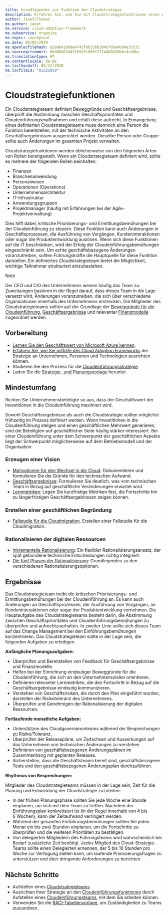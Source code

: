 ```yaml
---
title: Grundlegendes zur Funktion der Cloudstrategie
description: Erfahren Sie, wie Sie mit Cloudstrategiefunktionen einen Ausgleich zwischen Geschäftsergebnissen und Cloudeinführungsbemühungen erzielen können.
author: JanetCThomas
ms.author: janet
ms.service: cloud-adoption-framework
ms.subservice: organize
ms.topic: conceptual
ms.date: 05/05/2020
ms.openlocfilehash: 828ab41080e4742fb633bb30467dda4bd4e3c535
ms.sourcegitcommit: 60d8b863d431b5d7c005f2f14488620b6c4c49be
ms.translationtype: HT
ms.contentlocale: de-DE
ms.lasthandoff: 05/12/2020
ms.locfileid: "83221959"
---
```

<!-- docsTest:ignore Microsoft-Cloud-Adoption-Framework-Strategy-and-Plan-Template -->

# <a name="cloud-strategy-functions"></a>Cloudstrategiefunktionen

Ein Cloudstrategieteam definiert Beweggründe und Geschäftsergebnisse, überprüft die Abstimmung zwischen Geschäftsprioritäten und Cloudeinführungsmaßnahmen und erhält diese aufrecht. In Ermangelung eines definierten Cloudstrategieteams muss dennoch eine Person die Funktion bereitstellen, mit der technische Aktivitäten an den Geschäftsergebnissen ausgerichtet werden. Dieselbe Person oder Gruppe sollte auch Änderungen im gesamten Projekt verwalten.

Cloudstrategiefunktionen werden üblicherweise von den folgenden Arten von Rollen bereitgestellt. Wenn ein Cloudstrategieteam definiert wird, sollte es mehrere der folgenden Rollen beinhalten:

- Finanzen
- Branchenanwendung
- Personalwesen
- Operationen (Operations)
- Unternehmensarchitektur
- IT-Infrastruktur
- Anwendungsgruppen
- Projektmanager (häufig mit Erfahrungen bei der Agile-Projektverwaltung)

Dies hilft dabei, kritische Priorisierungs- und Ermittlungsbemühungen bei der Cloudeinführung zu steuern. Diese Funktion kann auch Änderungen in Geschäftsprozessen, die Ausführung von Vorgängen, Kundeninteraktionen oder sogar die Produktentwicklung auslösen. Wenn sich diese Funktionen auf die IT beschränken, wird der Erfolg der Cloudeinführungsbemühungen eingeschränkt sein. Um echte geschäftsbezogene Änderungen voranzutreiben, sollten Führungskräfte die Hauptquelle für diese Funktion darstellen. Ein definiertes Cloudstrategieteam bietet die Möglichkeit, wichtige Teilnehmer strukturiert einzubeziehen.

> [!NOTE]
> Der CEO und CIO des Unternehmens weisen häufig das Team zu. Zuweisungen basieren in der Regel darauf, dass dieses Team in die Lage versetzt wird, Änderungen voranzutreiben, die sich über verschiedene Organisationen innerhalb des Unternehmens erstrecken. Die Mitglieder des Cloudstrategieteams sollten auf der Grundlage der [Beweggründe für die Cloudeinführung](../strategy/motivations.md), [Geschäftsergebnisse](../strategy/business-outcomes/index.md) und relevanter [Finanzmodelle](../strategy/financial-models.md) zugeordnet werden.

## <a name="preparation"></a>Vorbereitung

- [Lernen Sie den Geschäftswert von Microsoft Azure kennen](https://docs.microsoft.com/learn/paths/learn-business-value-of-azure).
- [Erfahren Sie, wie Sie mithilfe des Cloud Adoption Frameworks](https://docs.microsoft.com/learn/modules/microsoft-cloud-adoption-framework-for-azure) die Strategie an Unternehmen, Personen und Technologien ausrichten können.
- Studieren Sie den Prozess für die [Cloudeinführungsstrategie](../strategy/index.md).
- Laden Sie die [Strategie- und Planungsvorlage](https://archcenter.blob.core.windows.net/cdn/fusion/readiness/Microsoft-Cloud-Adoption-Framework-Strategy-and-Plan-Template.docx) herunter.

## <a name="minimum-scope"></a>Mindestumfang

Richten Sie Unternehmensbeteiligte so aus, dass der Geschäftswert der Investitionen in die Cloudeinführung maximiert wird.

Sowohl Geschäftsergebnisse als auch die Cloudstrategie sollten möglichst frühzeitig im Prozess definiert werden. Wenn Investitionen in die Cloudeinführung steigen und einen geschäftlichen Mehrwert generieren, sind die Beteiligten auf geschäftlicher Seite häufig stärker interessiert. Bei einer Cloudeinführung unter dem Schwerpunkt der geschäftlichen Aspekte liegt der Schwerpunkt möglicherweise auf dem Betriebsmodell und der Organisation.

### <a name="establish-a-vision"></a>Erzeugen einer Vision

- [Motivationen für den Wechsel in die Cloud](../strategy/motivations.md): Dokumentieren und formulieren Sie die Gründe für den technischen Aufwand.
- [Geschäftsergebnisse](../strategy/business-outcomes/index.md): Formulieren Sie deutlich, was vom technischen Team in Bezug auf geschäftliche Veränderungen erwartet wird.
- [Lernmetriken](../strategy/learning-metrics.md): Legen Sie kurzfristige Metriken fest, die Fortschritte hin zu längerfristigen Geschäftsergebnissen zeigen können.

### <a name="build-business-justification"></a>Erstellen einer geschäftlichen Begründung

- [Fallstudie für die Cloudmigration](../strategy/cloud-migration-business-case.md). Erstellen einer Fallstudie für die Cloudmigration.

### <a name="rationalize-the-digital-estate"></a>Rationalisieren der digitalen Ressourcen

- [Inkrementelle Rationalisierung](../digital-estate/rationalize.md): Ein flexibler Rationalisierungsansatz, der spät gebundene technische Entscheidungen richtig integriert.
- [Die fünf Phasen der Rationalisierung](../digital-estate/5-rs-of-rationalization.md): Grundlegendes zu den verschiedenen Rationalisierungsoptionen.

## <a name="deliverable"></a>Ergebnisse

Das Cloudstrategieteam treibt die kritischen Priorisierungs- und Ermittlungsbemühungen bei der Cloudeinführung an. Es kann auch Änderungen an Geschäftsprozessen, der Ausführung von Vorgängen, an Kundeninteraktionen oder sogar der Produktentwicklung vornehmen. Die Hauptaufgabe des Cloudstrategieteams besteht darin, die Abstimmung zwischen Geschäftsprioritäten und Cloudeinführungsbemühungen zu überprüfen und aufrechtzuerhalten. In zweiter Linie sollte sich dieses Team auf das Change Management bei den Einführungsbemühungen konzentrieren. Das Cloudstrategieteam sollte in der Lage sein, die folgenden Aufgaben zu erledigen.

**Anfängliche Planungsaufgaben:**

- Überprüfen und Bereitstellen von Feedback für Geschäftsergebnisse und Finanzmodelle.
- Helfen bei der Einrichtung eindeutiger Beweggründe für die Cloudeinführung, die sich an den Unternehmenszielen orientieren.
- Definieren relevanter Lernmetriken, die den Fortschritt in Bezug auf die Geschäftsergebnisse eindeutig kommunizieren.
- Verstehen von Geschäftsrisiken, die durch den Plan eingeführt wurden, darstellen der Risikotoleranz des Unternehmens.
- Überprüfen und Genehmigen der Rationalisierung der digitalen Ressourcen.

**Fortlaufende monatliche Aufgaben:**

- Unterstützen des Cloudgovernanceteams während der Besprechungen zu Risiko/Toleranz.
- Überprüfen der Releasepläne, um Zeitachsen und Auswirkungen auf das Unternehmen von technischen Änderungen zu verstehen
- Definieren von geschäftsbezogenen Änderungsplänen im Zusammenhang mit geplanten Releases.
- Sicherstellen, dass die Geschäftsteams bereit sind, geschäftsbezogene Tests und den geschäftsbezogenen Änderungsplan durchzuführen.

**Rhythmus von Besprechungen:**

Mitglieder des Cloudstrategieteams müssen in der Lage sein, Zeit für die Planung und Entwicklung der Cloudstrategie zuzuteilen:

- In der frühen Planungsphase sollten Sie jede Woche eine Stunde einplanen, um sich mit dem Team zu treffen. Nachdem der Einführungsplan konkretisiert ist (in der Regel innerhalb von 4 bis 6 Wochen), kann der Zeitaufwand verringert werden.
- Während der gesamten Einführungsbemühungen sollten Sie jeden Monat ein bis zwei Stunden einplanen, um die Fortschritte zu überprüfen und die weiteren Prioritäten zu bestätigen.
- Von delegierten Mitgliedern des Führungsteams wird wahrscheinlich bei Bedarf zusätzliche Zeit benötigt. Jedes Mitglied des Cloud-Strategie-Teams sollte einen Delegierten ernennen, der 5 bis 10 Stunden pro Woche zur Verfügung stellen kann, um laufende Priorisierungsfragen zu unterstützen und über dringende Anforderungen zu berichten.

## <a name="next-steps"></a>Nächste Schritte

- Aufstellen eines [Cloudstrategieteams](../get-started/team/cloud-strategy.md)
- Ausrichten Ihrer Strategie an den [Cloudeinführungsfunktionen](./cloud-adoption.md) durch Aufstellen eines [Cloudeinführungsteams](../get-started/team/cloud-adoption.md), mit dem Sie arbeiten können.
- Verwenden Sie die [RACI-Tabellenvorlage](https://archcenter.blob.core.windows.net/cdn/fusion/management/raci-template.xlsx), um Zuständigkeiten zu Teams zuzuordnen.
